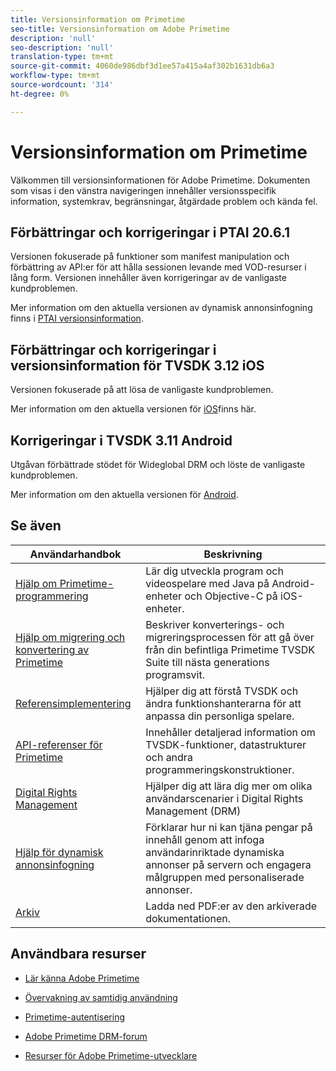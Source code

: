```yaml
---
title: Versionsinformation om Primetime
seo-title: Versionsinformation om Adobe Primetime
description: 'null'
seo-description: 'null'
translation-type: tm+mt
source-git-commit: 4060de986dbf3d1ee57a415a4af302b1631db6a3
workflow-type: tm+mt
source-wordcount: '314'
ht-degree: 0%

---
```



# Versionsinformation om Primetime

Välkommen till versionsinformationen för Adobe Primetime. Dokumenten som visas i den vänstra navigeringen innehåller versionsspecifik information, systemkrav, begränsningar, åtgärdade problem och kända fel.

## Förbättringar och korrigeringar i PTAI 20.6.1

Versionen fokuserade på funktioner som manifest manipulation och förbättring av API:er för att hålla sessionen levande med VOD-resurser i lång form. Versionen innehåller även korrigeringar av de vanligaste kundproblemen.

Mer information om den aktuella versionen av dynamisk annonsinfogning finns i [PTAI versionsinformation](ptai-20x-release-notes.md).

## Förbättringar och korrigeringar i versionsinformation för TVSDK 3.12 iOS

Versionen fokuserade på att lösa de vanligaste kundproblemen.

Mer information om den aktuella versionen för [iOS](../release-notes/tvsdk-3x-ios.md)finns här.

## Korrigeringar i TVSDK 3.11 Android

Utgåvan förbättrade stödet för Wideglobal DRM och löste de vanligaste kundproblemen.

Mer information om den aktuella versionen för [Android](../release-notes/tvsdk-3x-android.md).

## Se även

| Användarhandbok | Beskrivning |
|--- |--- |
| [Hjälp om Primetime-programmering](/help/programming/home.md) | Lär dig utveckla program och videospelare med Java på Android-enheter och Objective-C på iOS-enheter. |
| [Hjälp om migrering och konvertering av Primetime](/help/migration-guides/home.md) | Beskriver konverterings- och migreringsprocessen för att gå över från din befintliga Primetime TVSDK Suite till nästa generations programsvit. |
| [Referensimplementering](/help/android-reference-implementation/home.md) | Hjälper dig att förstå TVSDK och ändra funktionshanterarna för att anpassa din personliga spelare. |
| [API-referenser för Primetime](/help/reference/api-references.md) | Innehåller detaljerad information om TVSDK-funktioner, datastrukturer och andra programmeringskonstruktioner. |
| [Digital Rights Management](/help/digital-rights-management/home.md) | Hjälper dig att lära dig mer om olika användarscenarier i Digital Rights Management (DRM) |
| [Hjälp för dynamisk annonsinfogning](/help/dynamic-ad-insertion/home.md) | Förklarar hur ni kan tjäna pengar på innehåll genom att infoga användarinriktade dynamiska annonser på servern och engagera målgruppen med personaliserade annonser. |
| [Arkiv](https://helpx.adobe.com/primetime/archives.html) | Ladda ned PDF:er av den arkiverade dokumentationen. |

## Användbara resurser

* [Lär känna Adobe Primetime](https://www.adobe.com/in/marketing/primetime.html)

* [Övervakning av samtidig användning](https://tve.helpdocsonline.com/concurrency-monitoring-introduction)

* [Primetime-autentisering](https://tve.helpdocsonline.com/home)

* [Adobe Primetime DRM-forum](https://forums.adobe.com/community/adobe_access)

* [Resurser för Adobe Primetime-utvecklare](https://www.adobe.com/devnet/primetime.html)
